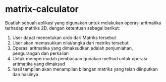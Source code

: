 # matrix-calculator
Buatlah sebuah aplikasi yang digunakan untuk melakukan operasi aritmatika terhadap matriks 2D, dengan ketentuan sebagai berikut: 
1. User dapat menentukan ordo dari Matriks tersebut 
2. User akan memasukkan nilai/angka dari matriks tersebut 
3. Operasi aritmatika yang dimaksudkan adalah penjumlahan, pengurangan dan perkalian 
4. Untuk mempermudah pembacaan gunakan method untuk operasi aritmatika yang dimaksud 
5. hasil tampilan akan menampilan bilangan matriks yang telah diinputkan dan hasilnya

